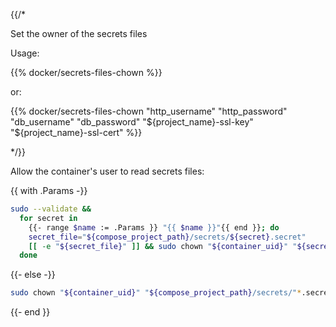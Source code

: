 {{/*

Set the owner of the secrets files

Usage:

{{% docker/secrets-files-chown %}}

or:

{{% docker/secrets-files-chown
  "http_username" "http_password"
  "db_username" "db_password"
  "${project_name}-ssl-key" "${project_name}-ssl-cert"
%}}

*/}}

Allow the container's user to read secrets files:

{{ with .Params -}}

```bash
sudo --validate &&
  for secret in
    {{- range $name := .Params }} "{{ $name }}"{{ end }}; do
    secret_file="${compose_project_path}/secrets/${secret}.secret"
    [[ -e "${secret_file}" ]] && sudo chown "${container_uid}" "${secret_file}"
  done
```

{{- else -}}

```bash
sudo chown "${container_uid}" "${compose_project_path}/secrets/"*.secret
```

{{- end }}
